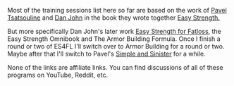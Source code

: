 
Most of the training sessions list here so far are based on the work of 
[Pavel Tsatsouline](https://www.strongfirst.com/about/pavel-tsatsouline/) and 
[Dan John](https://danjohnuniversity.com/) in the book they wrote together 
[Easy Strength.](https://www.dragondoor.com/easy-strength-ebook/?srsltid=AfmBOorbU7hZq2NAQ0t1NLdv4ndij_SGJnGAiJhcl1L-EVwDHcRTH2hZ)

But more specifically Dan John's later work 
[Easy Strength for Fatloss](https://danjohnuniversity.com/bookstore), the Easy 
Strength Omnibook and The Armor Building Formula. Once I finish a round or two
of ES4FL I'll switch over to Armor Building for a round or two. Maybe after that
I'll switch to Pavel's 
[Simple and Sinister](https://www.strongfirst.com/shop/books/simple-sinister-book/)
for a while.

None of the links are affiliate links. You can find discussions of all of these 
programs on YouTube, Reddit, etc.

